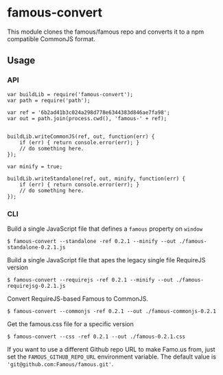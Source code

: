 famous-convert
==============

This module clones the famous/famous repo and converts it to a npm compatible 
CommonJS format.

Usage
-----

### API

```
var buildLib = require('famous-convert');
var path = require('path');

var ref = '6b2ad41b3c024a298d778e6344383d846ae7fa98';
var out = path.join(process.cwd(), 'famous-' + ref);


buildLib.writeCommonJS(ref, out, function(err) {
    if (err) { return console.error(err); }
    // do something here.
});

var minify = true;

buildLib.writeStandalone(ref, out, minify, function(err) {
    if (err) { return console.error(err); }
    // do something here.
});

```

### CLI

Build a single JavaScript file that defines a `famous` property on `window`

``` 
$ famous-convert --standalone -ref 0.2.1 --minify --out ./famous-standalone-0.2.1.js
```

Build a single JavaScript file that apes the legacy single file RequireJS version

``` 
$ famous-convert --requirejs -ref 0.2.1 --minify --out ./famous-requirejsg-0.2.1.js
```

Convert RequireJS-based Famous to CommonJS.

```
$ famous-convert --commonjs -ref 0.2.1 --out ./famous-commonjs-0.2.1
```

Get the famous.css file for a specific version

```
$ famous-convert --css -ref 0.2.1 --out ./famous-0.2.1.css
```

If you want to use a different Github repo URL to make Famo.us from, just set 
the `FAMOUS_GITHUB_REPO_URL` environment variable. The default value is 
`'git@github.com:Famous/famous.git'`.
